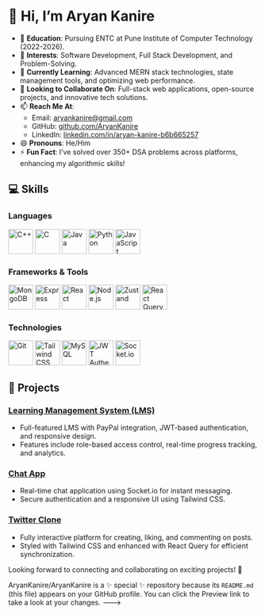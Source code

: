 # 👋 Hi, I’m Aryan Kanire

- 🌟 **Education**: Pursuing ENTC at Pune Institute of Computer Technology (2022-2026).
- 👀 **Interests**: Software Development, Full Stack Development, and Problem-Solving.
- 🌱 **Currently Learning**: Advanced MERN stack technologies, state management tools, and optimizing web performance.
- 💞️ **Looking to Collaborate On**: Full-stack web applications, open-source projects, and innovative tech solutions.
- 📫 **Reach Me At**:
  - Email: [aryankanire@gmail.com](mailto:aryankanire@gmail.com)
  - GitHub: [github.com/AryanKanire](https://github.com/AryanKanire)
  - LinkedIn: [linkedin.com/in/aryan-kanire-b6b665257](https://www.linkedin.com/in/aryan-kanire-b6b665257)
- 😄 **Pronouns**: He/Him
- ⚡ **Fun Fact**: I’ve solved over 350+ DSA problems across platforms, enhancing my algorithmic skills!
## 💻 Skills

### **Languages**
<img src="https://img.icons8.com/color/48/000000/c-plus-plus-logo.png" alt="C++" width="50"/> 
<img src="https://img.icons8.com/color/48/000000/c-programming.png" alt="C" width="50"/> 
<img src="https://img.icons8.com/color/48/000000/java-coffee-cup-logo--v1.png" alt="Java" width="50"/> 
<img src="https://img.icons8.com/color/48/000000/python.png" alt="Python" width="50"/> 
<img src="https://img.icons8.com/color/48/000000/javascript--v1.png" alt="JavaScript" width="50"/>

### **Frameworks & Tools**
<img src="https://img.icons8.com/color/48/000000/mongodb.png" alt="MongoDB" width="50"/> 
<img src="https://img.icons8.com/ios-filled/50/000000/express-js.png" alt="Express" width="50"/>
<img src="https://img.icons8.com/color/48/000000/react-native.png" alt="React" width="50"/> 
<img src="https://img.icons8.com/color/48/000000/nodejs.png" alt="Node.js" width="50"/> 
<img src="https://img.icons8.com/external-tal-revivo-shadow-tal-revivo/48/000000/external-redux-an-open-source-javascript-library-for-managing-application-state-logo-shadow-tal-revivo.png" alt="Zustand" width="50"/> <!-- Substitute Redux for Zustand -->
<img src="https://img.icons8.com/color/48/000000/graphql.png" alt="React Query" width="50"/> <!-- React Query does not have an official logo -->

### **Technologies**
<img src="https://img.icons8.com/color/48/000000/git.png" alt="Git" width="50"/> 
<img src="https://img.icons8.com/color/48/000000/tailwindcss.png" alt="Tailwind CSS" width="50"/> 
<img src="https://img.icons8.com/ios-filled/50/000000/mysql-logo.png" alt="MySQL" width="50"/> 
<img src="https://img.icons8.com/external-tal-revivo-shadow-tal-revivo/48/000000/external-json-web-token-an-open-standard-used-for-sharing-security-information-between-parties-logo-shadow-tal-revivo.png" alt="JWT Authentication" width="50"/> 
<img src="https://img.icons8.com/external-tal-revivo-filled-tal-revivo/48/000000/external-socket-io-an-open-source-web-socket-library-filled-tal-revivo.png" alt="Socket.io" width="50"/>

## 🚀 Projects
### [Learning Management System (LMS)](https://github.com/AryanKanire/LMS-Management)
- Full-featured LMS with PayPal integration, JWT-based authentication, and responsive design.
- Features include role-based access control, real-time progress tracking, and analytics.

### [Chat App](https://github.com/AryanKanire/chat-app)
- Real-time chat application using Socket.io for instant messaging.
- Secure authentication and a responsive UI using Tailwind CSS.

### [Twitter Clone](https://github.com/AryanKanire/twitter-clone)
- Fully interactive platform for creating, liking, and commenting on posts.
- Styled with Tailwind CSS and enhanced with React Query for efficient synchronization.


Looking forward to connecting and collaborating on exciting projects! 🚀

AryanKanire/AryanKanire is a ✨ special ✨ repository because its `README.md` (this file) appears on your GitHub profile.
You can click the Preview link to take a look at your changes.
--->
